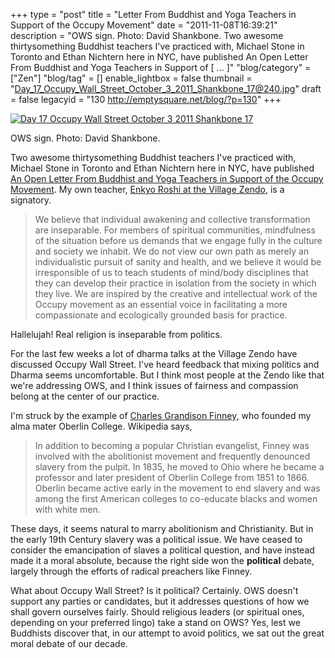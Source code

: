+++
type = "post"
title = "Letter From Buddhist and Yoga Teachers in Support of the Occupy Movement"
date = "2011-11-08T16:39:21"
description = "OWS sign. Photo: David Shankbone. Two awesome thirtysomething Buddhist teachers I've practiced with, Michael Stone in Toronto and Ethan Nichtern here in NYC, have published An Open Letter From Buddhist and Yoga Teachers in Support of [ ... ]"
"blog/category" = ["Zen"]
"blog/tag" = []
enable_lightbox = false
thumbnail = "Day_17_Occupy_Wall_Street_October_3_2011_Shankbone_17@240.jpg"
draft = false
legacyid = "130 http://emptysquare.net/blog/?p=130"
+++

<p><a href="http://commons.wikimedia.org/wiki/File:Day_17_Occupy_Wall_Street_October_3_2011_Shankbone_17.JPG"><img style="display:block; margin-left:auto; margin-right:auto;" src="Day_17_Occupy_Wall_Street_October_3_2011_Shankbone_17.jpg" title="Day 17 Occupy Wall Street October 3 2011 Shankbone 17" /></a></p>
<p>OWS sign. Photo: David Shankbone.</p>
<p>Two awesome thirtysomething Buddhist teachers I've practiced with,
Michael Stone in Toronto and Ethan Nichtern here in NYC, have published
<a href="http://www.huffingtonpost.com/ethan-nichtern/buddhist-support-occupy-wall-street_b_1078689.html">An Open Letter From Buddhist and Yoga Teachers in Support of the Occupy
Movement</a>.
My own teacher, <a href="http://villagezendo.org/teachers/roshi-enkyo-ohara/">Enkyo Roshi at the Village
Zendo</a>, is a
signatory.</p>
<blockquote>
<p>We believe that individual awakening and collective transformation are
inseparable. For members of spiritual communities, mindfulness of the
situation before us demands that we engage fully in the culture and
society we inhabit. We do not view our own path as merely an
individualistic pursuit of sanity and health, and we believe it would
be irresponsible of us to teach students of mind/body disciplines that
they can develop their practice in isolation from the society in which
they live. We are inspired by the creative and intellectual work of
the Occupy movement as an essential voice in facilitating a more
compassionate and ecologically grounded basis for practice.</p>
</blockquote>
<p>Hallelujah! Real religion is inseparable from politics.</p>
<p>For the last few weeks a lot of dharma talks at the Village Zendo have
discussed Occupy Wall Street. I've heard feedback that mixing politics
and Dharma seems uncomfortable. But I think most people at the Zendo
like that we're addressing OWS, and I think issues of fairness and
compassion belong at the center of our practice.</p>
<p>I'm struck by the example of <a href="http://en.wikipedia.org/wiki/Charles_Grandison_Finney">Charles Grandison
Finney,</a> who
founded my alma mater Oberlin College. Wikipedia says,</p>
<blockquote>
<p>In addition to becoming a popular Christian evangelist, Finney was
involved with the abolitionist movement and frequently denounced
slavery from the pulpit. In 1835, he moved to Ohio where he became a
professor and later president of Oberlin College from 1851 to 1866.
Oberlin became active early in the movement to end slavery and was
among the first American colleges to co-educate blacks and women with
white men.</p>
</blockquote>
<p>These days, it seems natural to marry abolitionism and Christianity. But
in the early 19th Century slavery was a political issue. We have ceased
to consider the emancipation of slaves a political question, and have
instead made it a moral absolute, because the right side won the
<strong>political</strong> debate, largely through the efforts of radical preachers
like Finney.</p>
<p>What about Occupy Wall Street? Is it political? Certainly. OWS doesn't
support any parties or candidates, but it addresses questions of how we
shall govern ourselves fairly. Should religious leaders (or spiritual
ones, depending on your preferred lingo) take a stand on OWS? Yes, lest
we Buddhists discover that, in our attempt to avoid politics, we sat out
the great moral debate of our decade.</p>
    